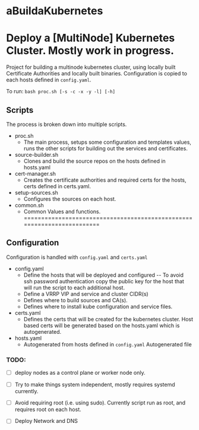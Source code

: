# aBuildaKubernetes
Deploy a [MultiNode] Kubernetes Cluster. Mostly work in progress.
=======================================================================
   Project for building a multinode kubernetes cluster, using locally built Certificate Authorities and locally built binaries. Configuration is copied to each hosts defined in `config.yaml`.

To run:
    `bash proc.sh [-s -c -x -y -l] [-h]`

## Scripts
The process is broken down into multiple scripts.
* proc.sh
  - The main process, setups some configuration and templates values, runs the other scripts for building out the services and certificates. 
* source-builder.sh
  - Clones and build the source repos on the hosts defined in hosts.yaml
* cert-manager.sh
  - Creates the certificate authorities and required certs for the hosts, certs defined in certs.yaml.
* setup-sources.sh
  - Configures the sources on each host. 
* common.sh
  - Common Values and functions.
=======================================================================
## Configuration 
  Configuration is handled with `config.yaml` and `certs.yaml`
* config.yaml
  - Define the hosts that will be deployed and configured
    -- To avoid ssh password authentication copy the public key for the host that will run the script to each additional host.  
  -  Define a VRRP VIP and service and cluster CIDR(s)
  - Defines where to build sources and CA(s).
  - Defines where to install kube configuration and service files. 
* certs.yaml
  - Defines the certs that will be created for the kubernetes cluster. Host based certs will be generated based on the hosts.yaml which is autogenerated. 
* hosts.yaml
  - Autogenerated from hosts defined in `config.yaml`
Autogenerated file

### TODO: 
 - [ ] deploy nodes as a control plane or worker node only. 
 - [ ] Try to make things system independent, mostly requires systemd currently.
 - [ ] Avoid requiring root (i.e. using sudo). Currently script run as root, and requires root on each host.
 - [ ] Deploy Network and DNS





